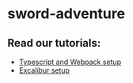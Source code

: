 # sword-adventure

## Read our tutorials:
- [Typescript and Webpack setup](https://nicastro.in/?view=article&id=30:sword-game-tutorial-1&catid=2)
- [Excalibur setup](https://nicastro.in/?view=article&id=31:sword-game-tutorial-2&catid=2)